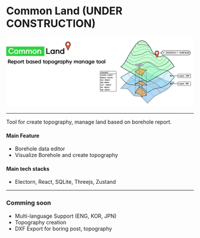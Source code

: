 # Common Land (UNDER CONSTRUCTION)
![alt text](doc/readme/mainpage.png)

---

Tool for create topography, manage land based on borehole report.

#### Main Feature
- Borehole data editor
- Visualize Borehole and create topography

#### Main tech stacks
- Electorn, React, SQLite, Threejs, Zustand

---

### Comming soon
- Multi-language Support (ENG, KOR, JPN)
- Topography creation
- DXF Export for boring post, topography
